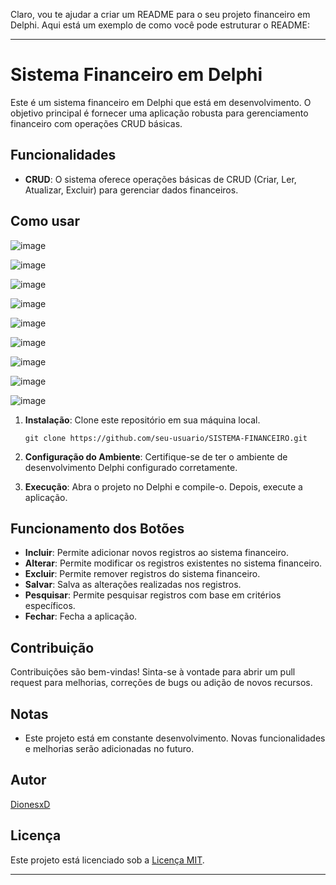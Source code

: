 Claro, vou te ajudar a criar um README para o seu projeto financeiro em Delphi. Aqui está um exemplo de como você pode estruturar o README:

---

# Sistema Financeiro em Delphi

Este é um sistema financeiro em Delphi que está em desenvolvimento. O objetivo principal é fornecer uma aplicação robusta para gerenciamento financeiro com operações CRUD básicas.

## Funcionalidades

- **CRUD**: O sistema oferece operações básicas de CRUD (Criar, Ler, Atualizar, Excluir) para gerenciar dados financeiros.

## Como usar
![image](https://github.com/DionesxD/SISTEMA_FINANCEIRO/assets/110851857/b1a6c258-f307-4d63-9f70-94d8efb2b35a)

![image](https://github.com/DionesxD/SISTEMA_FINANCEIRO/assets/110851857/52b13d3d-c7eb-4be9-b56d-ff71daf1df15)

![image](https://github.com/DionesxD/SISTEMA_FINANCEIRO/assets/110851857/ccd745c1-63cd-4464-a4ad-c6dac1c41698)

![image](https://github.com/DionesxD/SISTEMA_FINANCEIRO/assets/110851857/91599ed6-8a78-4072-8ee1-bf8561e727e0)

![image](https://github.com/DionesxD/SISTEMA_FINANCEIRO/assets/110851857/889f0c8c-2706-4b18-9b57-b2df113d9505)

![image](https://github.com/DionesxD/SISTEMA_FINANCEIRO/assets/110851857/552a455d-a32d-4eb4-b191-99a9a2ac2bc9)

![image](https://github.com/DionesxD/SISTEMA_FINANCEIRO/assets/110851857/37f44f54-3d45-4056-97ff-d6ffffb869e5)

![image](https://github.com/DionesxD/SISTEMA_FINANCEIRO/assets/110851857/795a4717-4985-43e6-9260-0d72c8fcde69)

![image](https://github.com/DionesxD/SISTEMA_FINANCEIRO/assets/110851857/2758a78d-6eaa-43e4-b90f-45d6074930ce)

1. **Instalação**: Clone este repositório em sua máquina local.

   ```
   git clone https://github.com/seu-usuario/SISTEMA-FINANCEIRO.git
   ```

2. **Configuração do Ambiente**: Certifique-se de ter o ambiente de desenvolvimento Delphi configurado corretamente.

3. **Execução**: Abra o projeto no Delphi e compile-o. Depois, execute a aplicação.

## Funcionamento dos Botões

- **Incluir**: Permite adicionar novos registros ao sistema financeiro.
- **Alterar**: Permite modificar os registros existentes no sistema financeiro.
- **Excluir**: Permite remover registros do sistema financeiro.
- **Salvar**: Salva as alterações realizadas nos registros.
- **Pesquisar**: Permite pesquisar registros com base em critérios específicos.
- **Fechar**: Fecha a aplicação.

## Contribuição

Contribuições são bem-vindas! Sinta-se à vontade para abrir um pull request para melhorias, correções de bugs ou adição de novos recursos.

## Notas

- Este projeto está em constante desenvolvimento. Novas funcionalidades e melhorias serão adicionadas no futuro.

## Autor

[DionesxD](https://github.com/DionesxD)

## Licença

Este projeto está licenciado sob a [Licença MIT](LICENSE).

---
